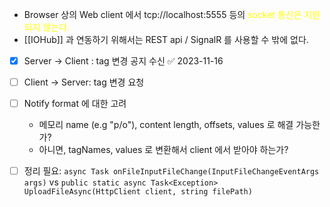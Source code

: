 - Browser 상의 Web client 에서 tcp://localhost:5555 등의 <font style="color:yellow">socket 통신은 지원되지 않는다.</font>
- [[IOHub]] 과 연동하기 위해서는 REST api / SignalR 를 사용할 수 밖에 없다.

- [x] Server -> Client : tag 변경 공지 수신 ✅ 2023-11-16
- [ ] Client -> Server: tag 변경 요청
- [ ] Notify format 에 대한 고려
	-  메모리 name (e.g "p/o"), content length, offsets, values 로 해결 가능한가?
	- 아니면, tagNames, values 로 변환해서 client 에서 받아야 하는가?


- [ ] 정리 필요: `async Task onFileInputFileChange(InputFileChangeEventArgs args)` vs `public static async Task<Exception> UploadFileAsync(HttpClient client, string filePath)`